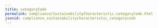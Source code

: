 ```yaml
---
title: categoryCode
permalink: compliance/SustainabilityCharacteristic.categoryCode.html
jsonid: compliance_sustainabilitycharacteristic_categorycode
---
```

